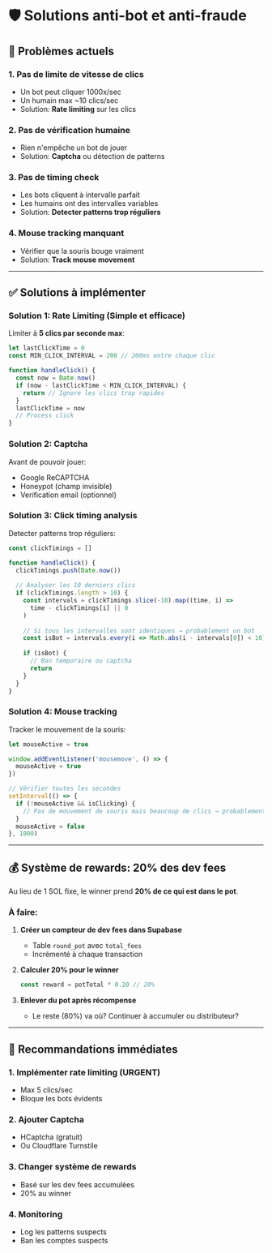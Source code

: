 # 🛡️ Solutions anti-bot et anti-fraude

## 🚨 Problèmes actuels

### 1. **Pas de limite de vitesse de clics**
- Un bot peut cliquer 1000x/sec
- Un humain max ~10 clics/sec
- Solution: **Rate limiting** sur les clics

### 2. **Pas de vérification humaine**
- Rien n'empêche un bot de jouer
- Solution: **Captcha** ou détection de patterns

### 3. **Pas de timing check**
- Les bots cliquent à intervalle parfait
- Les humains ont des intervalles variables
- Solution: **Detecter patterns trop réguliers**

### 4. **Mouse tracking manquant**
- Vérifier que la souris bouge vraiment
- Solution: **Track mouse movement**

---

## ✅ Solutions à implémenter

### Solution 1: Rate Limiting (Simple et efficace)

Limiter à **5 clics par seconde max**:
```javascript
let lastClickTime = 0
const MIN_CLICK_INTERVAL = 200 // 200ms entre chaque clic

function handleClick() {
  const now = Date.now()
  if (now - lastClickTime < MIN_CLICK_INTERVAL) {
    return // Ignore les clics trop rapides
  }
  lastClickTime = now
  // Process click
}
```

### Solution 2: Captcha

Avant de pouvoir jouer:
- Google ReCAPTCHA
- Honeypot (champ invisible)
- Verification email (optionnel)

### Solution 3: Click timing analysis

Detecter patterns trop réguliers:
```javascript
const clickTimings = []

function handleClick() {
  clickTimings.push(Date.now())
  
  // Analyser les 10 derniers clics
  if (clickTimings.length > 10) {
    const intervals = clickTimings.slice(-10).map((time, i) => 
      time - clickTimings[i] || 0
    )
    
    // Si tous les intervalles sont identiques → probablement un bot
    const isBot = intervals.every(i => Math.abs(i - intervals[0]) < 10)
    
    if (isBot) {
      // Ban temporaire ou captcha
      return
    }
  }
}
```

### Solution 4: Mouse tracking

Tracker le mouvement de la souris:
```javascript
let mouseActive = true

window.addEventListener('mousemove', () => {
  mouseActive = true
})

// Vérifier toutes les secondes
setInterval(() => {
  if (!mouseActive && isClicking) {
    // Pas de mouvement de souris mais beaucoup de clics → probablement un bot
  }
  mouseActive = false
}, 1000)
```

---

## 💰 Système de rewards: 20% des dev fees

Au lieu de 1 SOL fixe, le winner prend **20% de ce qui est dans le pot**.

### À faire:

1. **Créer un compteur de dev fees dans Supabase**
   - Table `round_pot` avec `total_fees`
   - Incrémenté à chaque transaction

2. **Calculer 20% pour le winner**
   ```javascript
   const reward = potTotal * 0.20 // 20%
   ```

3. **Enlever du pot après récompense**
   - Le reste (80%) va où? Continuer à accumuler ou distributeur?

---

## 🎯 Recommandations immédiates

### 1. Implémenter rate limiting (URGENT)
- Max 5 clics/sec
- Bloque les bots évidents

### 2. Ajouter Captcha
- HCaptcha (gratuit)
- Ou Cloudflare Turnstile

### 3. Changer système de rewards
- Basé sur les dev fees accumulées
- 20% au winner

### 4. Monitoring
- Log les patterns suspects
- Ban les comptes suspects

